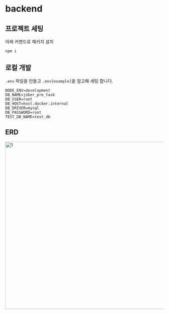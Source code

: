 # backend

## 프로젝트 세팅
아래 커맨드로 패키지 설치
```
npm i
```

## 로컬 개발
`.env` 파일을 만들고 `.env[example]`을 참고해 세팅 합니다.

```
NODE_ENV=development
DB_NAME=jober_pre_task
DB_USER=root
DB_HOST=host.docker.internal
DB_DRIVER=mysql
DB_PASSWORD=root
TEST_DB_NAME=test_db
```
## ERD

<img width="532" alt="1" src="https://user-images.githubusercontent.com/10219906/212911672-5c86f11d-c871-4e4c-9714-ba30a11d2722.PNG">
